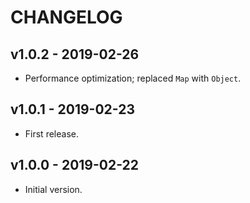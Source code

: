 # CHANGELOG

## v1.0.2 - 2019-02-26

- Performance optimization; replaced `Map` with `Object`.

## v1.0.1 - 2019-02-23

- First release.

## v1.0.0 - 2019-02-22

- Initial version.
